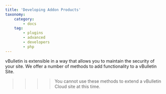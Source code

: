 ```yaml
---
title: 'Developing Addon Products'
taxonomy:
    category:
        - docs
    tag:
        - plugins
        - advanced
        - developers
        - php
---
```


vBulletin is extensible in a way that allows you to maintain the security of your site. We offer a number of methods to add functionality to a vBulletin Site.

>>>> You cannot use these methods to extend a vBulletin Cloud site at this time.